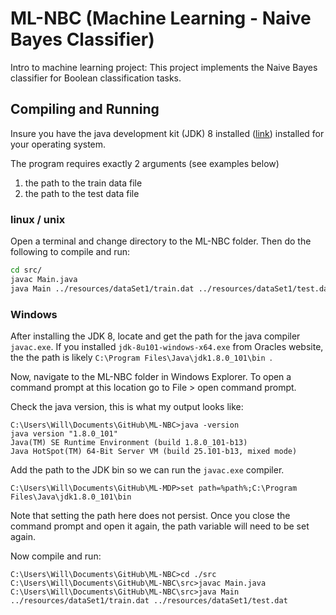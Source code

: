 # ML-NBC (Machine Learning - Naive Bayes Classifier)
Intro to machine learning project: This project implements the Naive Bayes classifier for Boolean classification tasks.

Compiling and Running
---------
Insure you have the java development kit (JDK) 8 installed ([link](http://www.oracle.com/technetwork/java/javase/downloads/jdk8-downloads-2133151.html)) installed for your operating system. 

The program requires exactly 2 arguments (see examples below)

1. the path to the train data file
2. the path to the test data file

### linux / unix

Open a terminal and change directory to the ML-NBC folder. Then do the following to compile and run:

```bash
cd src/
javac Main.java
java Main ../resources/dataSet1/train.dat ../resources/dataSet1/test.dat
```

### Windows

After installing the JDK 8, locate and get the path for the java compiler `javac.exe`. If you installed `jdk-8u101-windows-x64.exe` from Oracles website, the the path is likely `C:\Program Files\Java\jdk1.8.0_101\bin
`.

Now, navigate to the ML-NBC folder in Windows Explorer. To open a command prompt at this location go to File > open command prompt.

Check the java version, this is what my output looks like:
```shell
C:\Users\Will\Documents\GitHub\ML-NBC>java -version
java version "1.8.0_101"
Java(TM) SE Runtime Environment (build 1.8.0_101-b13)
Java HotSpot(TM) 64-Bit Server VM (build 25.101-b13, mixed mode)
```

Add the path to the JDK bin so we can run the `javac.exe` compiler.
```shell
C:\Users\Will\Documents\GitHub\ML-MDP>set path=%path%;C:\Program Files\Java\jdk1.8.0_101\bin
```

Note that setting the path here does not persist. Once you close the command prompt and open it again, the path variable will need to be set again.

Now compile and run:

```shell
C:\Users\Will\Documents\GitHub\ML-NBC>cd ./src
C:\Users\Will\Documents\GitHub\ML-NBC\src>javac Main.java
C:\Users\Will\Documents\GitHub\ML-NBC\src>java Main ../resources/dataSet1/train.dat ../resources/dataSet1/test.dat
```
